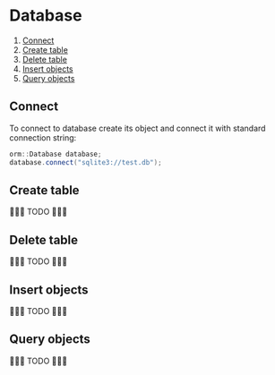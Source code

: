 # Database

1. [Connect](#connect)
2. [Create table](#create-table)
3. [Delete table](#delete-table)
4. [Insert objects](#insert-objects)
5. [Query objects](#query-objects)

## Connect

To connect to database create its object and connect it with standard connection string:

```cpp
orm::Database database;
database.connect("sqlite3://test.db");
```

## Create table
🚧🚧🚧 TODO 🚧🚧🚧
## Delete table
🚧🚧🚧 TODO 🚧🚧🚧
## Insert objects
🚧🚧🚧 TODO 🚧🚧🚧
## Query objects
🚧🚧🚧 TODO 🚧🚧🚧
